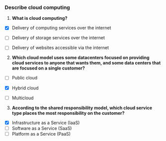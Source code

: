 ### Describe cloud computing


1. **What is cloud computing?**  

- [x] Delivery of computing services over the internet  
- [ ] Delivery of storage services over the internet  
- [ ] Delivery of websites accessible via the internet  

  

2. **Which cloud model uses some datacenters focused on providing cloud services to anyone that wants them, and some data centers that are focused on a single customer?**  

- [ ] Public cloud  
- [x] Hybrid cloud  
- [ ] Multicloud  

  

3. **According to the shared responsibility model, which cloud service type places the most responsibility on the customer?**  

- [x] Infrastructure as a Service (IaaS)  
- [ ] Software as a Service (SaaS)  
- [ ] Platform as a Service (PaaS)